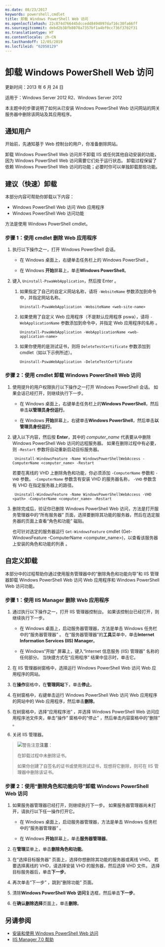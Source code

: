 ```yaml
---
ms.date: 08/23/2017
keywords: powershell,cmdlet
title: 卸载 Windows PowerShell Web 访问
ms.openlocfilehash: 22c874d766445dccedd8494097daf16c30fa66ff
ms.sourcegitcommit: debd2b38fb8070a7357bf1a4bf9cc736f3702f31
ms.translationtype: HT
ms.contentlocale: zh-CN
ms.lasthandoff: 12/05/2019
ms.locfileid: "62058129"
---
```

# <a name="uninstall-windows-powershell-web-access"></a>卸载 Windows PowerShell Web 访问

更新时间：2013 年 6 月 24 日

适用于：Windows Server 2012 R2、Windows Server 2012

本主题中的步骤说明了如何从已安装 Windows PowerShell Web 访问网站的网关服务器中删除该网站及其应用程序。

## <a name="notify-users"></a>通知用户

开始前，先通知基于 Web 控制台的用户，你准备删除网站。

卸载 Windows PowerShell Web 访问并不卸载 IIS 或任何其他自动安装的功能，因为 Windows PowerShell Web 访问需要它们处于运行状态。
卸载过程保留了依赖 Windows PowerShell Web 访问的功能；必要时你可以单独卸载那些功能。

## <a name="recommended-quick-uninstallation"></a>建议（快速）卸载

本部分内容可帮助你卸载以下内容：

- Windows PowerShell Web 访问 Web 应用程序
- Windows PowerShell Web 访问功能

方法是使用 Windows PowerShell cmdlet。

### <a name="step-1-delete-the-web-application-using-cmdlets"></a>步骤 1：使用 cmdlet 删除 Web 应用程序

1. 执行以下操作之一，打开 Windows PowerShell 会话。

    -   在 Windows 桌面上，右键单击任务栏上的 Windows PowerShell  。

    -   在 Windows **开始**屏幕上，单击**Windows PowerShell**。

2. 键入 `Uninstall-PswaWebApplication`，然后按 Enter  。
   1. 如果指定了自己的自定义网站名称，请将 `-WebsiteName` 参数添加到命令中，并指定网站名称。

        `Uninstall-PswaWebApplication -WebsiteName <web-site-name>`
   1. 如果使用了自定义 Web 应用程序（不是默认应用程序 pswa），请将 `-WebApplicationName` 参数添加到命令中，并指定 Web 应用程序的名称  。

        `Uninstall-PswaWebApplication -WebApplicationName <web-application-name>`
   1. 如果你使用的是测试证书，则将 `DeleteTestCertificate` 参数添加到 cmdlet（如以下示例所述）。

        `Uninstall-PswaWebApplication -DeleteTestCertificate`

### <a name="step-2-uninstall-windows-powershell-web-access-using-cmdlets"></a>步骤 2：使用 cmdlet 卸载 Windows PowerShell Web 访问

1. 使用提升的用户权限执行以下操作之一打开 Windows PowerShell 会话。 如果会话已经打开，则继续执行下一步。

    -   在 Windows 桌面上，右键单击任务栏上的**Windows PowerShell**，然后单击**以管理员身份运行**。

    -   在 Windows **开始**屏幕上，右键单击**Windows PowerShell**，然后单击**以管理员身份运行**。

1. 键入以下内容，然后按 **Enter**，其中的 *computer_name* 代表要从中删除 Windows PowerShell Web 访问的远程服务器。 如果在删除过程中有必要，则 `-Restart` 参数将自动重新启动目标服务器。

        Uninstall-WindowsFeature -Name WindowsPowerShellWebAccess -ComputerName <computer_name> -Restart

    若要在离线的 VHD 上删除角色和功能，你必须添加 `-ComputerName` 参数和 `-VHD` 参数。 `-ComputerName` 参数含有安装 VHD 的服务器名称， `-VHD` 参数含有 VHD 在指定服务器上的路径。

        Uninstall-WindowsFeature -Name WindowsPowerShellWebAccess -VHD <path> -ComputerName <computer_name> -Restart

1. 删除完成后，验证你已删除 Windows PowerShell Web 访问，方法是打开服务管理器中的“所有服务器”  页面，选择要删除其功能的服务器，然后在选定服务器的页面上查看“角色和功能”  磁贴。

    也可针对选定的服务器运行 `Get-WindowsFeature` cmdlet (Get-WindowsFeature -ComputerName &lt;computer_name&gt;)，以查看该服务器上安装的角色和功能的列表  。

## <a name="custom-uninstallation"></a>自定义卸载

本部分中的过程帮助你通过使用服务管理器中的“删除角色和功能向导”和 IIS 管理器卸载 Windows PowerShell Web 访问 Web 应用程序和 Windows PowerShell Web 访问功能。

### <a name="step-1-delete-the-web-application-using-iis-manager"></a>步骤 1：使用 IIS Manager 删除 Web 应用程序


1. 通过执行以下操作之一，打开 IIS 管理器控制台。 如果该控制台已经打开，则继续执行下一步。

    -   在 Windows 桌面上，启动服务器管理器，方法是单击 Windows 任务栏中的“服务器管理器”  。 在“服务器管理器”的**工具**菜单中，单击**Internet Information Services (IIS) Manager**。

    -   在 Windows“开始”  屏幕上，键入“Internet 信息服务 (IIS) 管理器”  名称的任何部分。 当快捷方式在“应用程序”  结果中显示时，单击它。

1. 在 IIS 管理器树窗格中，选择运行 Windows PowerShell Web 访问 Web 应用程序的网站。

1. 在**操作**窗格中，在**管理网站**下，单击**停止**。

1. 在树窗格中，右键单击运行 Windows PowerShell Web 访问 Web 应用程序的网站中的 Web 应用程序，然后单击**删除**。

1. 在树窗格中，选择“应用程序池”  ，并选择 Windows PowerShell Web 访问应用程序池文件夹，单击“操作”  窗格中的“停止”  ，然后单击内容窗格中的“删除”  。

1. 关闭 IIS 管理器。

> ![警告注意](images/SecurityNote.jpeg)**注意**：
>
> 在卸载过程中未删除证书。
>
> 如果你创建了自签名的证书或使用测试证书，现想将它删除，则可在 IIS 管理器中删除该证书。

### <a name="step-2-uninstall-windows-powershell-web-access-using-the-remove-roles-and-features-wizard"></a>步骤 2：使用“删除角色和功能向导”卸载 Windows PowerShell Web 访问

1. 如果服务器管理器已经打开，则继续执行下一步。 如果服务器管理器尚未打开，请执行以下任一操作打开它。

    -   在 Windows 桌面上，启动服务器管理器，方法是单击 Windows 任务栏中的“服务器管理器”  。

    -   在 Windows **开始**屏幕上，单击**服务器管理器**。

1. 在**管理**菜单上，单击**删除角色和功能**。

1. 在“选择目标服务器”  页面上，选择你想删除其功能的服务器或离线 VHD。 若要选择离线的 VHD，请选择安装 VHD 的服务器，然后选择 VHD 文件。 选择目标服务器后，单击**下一步**。

1. 再次单击“下一步”  ，跳到“删除功能”  页面。

1. 清除**Windows PowerShell Web 访问**复选框，然后单击**下一步**。

1. 在**确认删除选择**页面上，单击**删除**。

## <a name="see-also"></a>另请参阅

- [安装和使用 Windows PowerShell Web 访问](install-and-use-windows-powershell-web-access.md)
- [IIS Manager 7.0 帮助](https://technet.microsoft.com/library/cc732664.aspx)